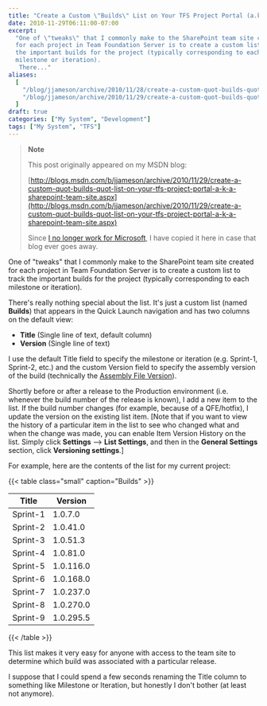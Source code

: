```yaml
---
title: "Create a Custom \"Builds\" List on Your TFS Project Portal (a.k.a. SharePoint Team Site)"
date: 2010-11-29T06:11:00-07:00
excerpt:
  "One of \"tweaks\" that I commonly make to the SharePoint team site created
  for each project in Team Foundation Server is to create a custom list to track
  the important builds for the project (typically corresponding to each
  milestone or iteration). 
   There..."
aliases:
  [
    "/blog/jjameson/archive/2010/11/28/create-a-custom-quot-builds-quot-list-on-your-tfs-project-portal-a-k-a-sharepoint-team-site.aspx",
    "/blog/jjameson/archive/2010/11/29/create-a-custom-quot-builds-quot-list-on-your-tfs-project-portal-a-k-a-sharepoint-team-site.aspx",
  ]
draft: true
categories: ["My System", "Development"]
tags: ["My System", "TFS"]
---
```


> **Note**
>
> This post originally appeared on my MSDN blog:
>
> [http://blogs.msdn.com/b/jjameson/archive/2010/11/29/create-a-custom-quot-builds-quot-list-on-your-tfs-project-portal-a-k-a-sharepoint-team-site.aspx](http://blogs.msdn.com/b/jjameson/archive/2010/11/29/create-a-custom-quot-builds-quot-list-on-your-tfs-project-portal-a-k-a-sharepoint-team-site.aspx)
>
> Since
> [I no longer work for Microsoft](/blog/jjameson/2011/09/02/last-day-with-microsoft),
> I have copied it here in case that blog ever goes away.

One of "tweaks" that I commonly make to the SharePoint team site created for
each project in Team Foundation Server is to create a custom list to track the
important builds for the project (typically corresponding to each milestone or
iteration).

There's really nothing special about the list. It's just a custom list (named
**Builds**) that appears in the Quick Launch navigation and has two columns on
the default view:

- **Title** (Single line of text, default column)
- **Version** (Single line of text)

I use the default Title field to specify the milestone or iteration (e.g.
Sprint-1, Sprint-2, etc.) and the custom Version field to specify the assembly
version of the build (technically the
[Assembly File Version](/blog/jjameson/2009/04/03/best-practices-for-net-assembly-versioning)).

Shortly before or after a release to the Production environment (i.e. whenever
the build number of the release is known), I add a new item to the list. If the
build number changes (for example, because of a QFE/hotfix), I update the
version on the existing list item. [Note that if you want to view the history of
a particular item in the list to see who changed what and when the change was
made, you can enable Item Version History on the list. Simply click **Settings**
--&gt; **List Settings**, and then in the **General Settings** section, click
**Versioning settings**.]

For example, here are the contents of the list for my current project:

{{< table class="small" caption="Builds" >}}

| Title | Version |
| --- | --- |
| Sprint-1 | 1.0.7.0 |
| Sprint-2 | 1.0.41.0 |
| Sprint-3 | 1.0.51.3 |
| Sprint-4 | 1.0.81.0 |
| Sprint-5 | 1.0.116.0 |
| Sprint-6 | 1.0.168.0 |
| Sprint-7 | 1.0.237.0 |
| Sprint-8 | 1.0.270.0 |
| Sprint-9 | 1.0.295.5 |

{{< /table >}}

This list makes it very easy for anyone with access to the team site to
determine which build was associated with a particular release.

I suppose that I could spend a few seconds renaming the Title column to
something like Milestone or Iteration, but honestly I don't bother (at least not
anymore).
